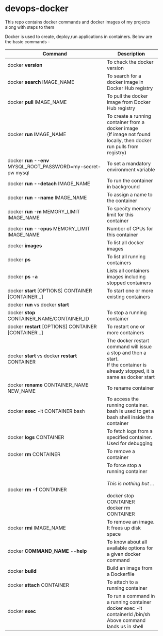 # devops-docker
This repo contains docker commands and docker images of my projects along with steps to them

Docker is used to create, deploy,run applications in containers.
Below are the basic commands -

| <b>Command</b>       | <b>Description</b>   |
| ------------- | ------------- |
| docker <b>version</b>  | To check the docker version  |
| docker <b>search</b> IMAGE_NAME  | To search for a docker image in Docker Hub registry  |
| docker <b>pull</b> IMAGE_NAME  | To pull the docker image from Docker Hub registry  |
| docker <b>run</b> IMAGE_NAME  | To create a running container from a docker image  <br>(If image not found locally, then docker run pulls from registry)|
| docker <b>run --env</b> MYSQL_ROOT_PASSWORD=my-secret-pw mysql  | To set a mandatory environment variable  |
| docker <b>run --detach</b> IMAGE_NAME  | To run the container in background  |
| docker <b>run --name</b> IMAGE_NAME  | To assign a name to the container  |
| docker <b>run -m</b> MEMORY_LIMIT IMAGE_NAME  | To specity memory limit for this container  |
| docker <b>run --cpus</b> MEMORY_LIMIT IMAGE_NAME  | Number of CPUs for this container  |
| docker <b>images</b>  | To list all docker images  |
| docker <b>ps</b>  | To list all running containers  |
| docker <b>ps -a</b>  | Lists all containers images including stopped containers  |
| docker <b>start</b> [OPTIONS] CONTAINER [CONTAINER...]  | To start one or more existing containers  |
| docker <b>run</b> vs docker <b>start</b> | | docker run creates a Container from the image and runs it. <br> docker start launches a container previously stopped
| docker <b>stop</b> CONTAINER_NAME/CONTAINER_ID  | To stop a running container  |
| docker <b>restart</b> [OPTIONS] CONTAINER [CONTAINER...]  | To restart one or more containers  |
| docker <b>start</b> vs docker <b>restart</b> CONTAINER  | The docker restart command will issue a stop and then a start. <br>If the container is already stopped, it is same as docker start  |
| docker <b>rename</b> CONTAINER_NAME NEW_NAME  | To rename container  |
| docker <b>exec</b> -it CONTAINER bash | To access the running container. <br> bash is used to get a bash shell inside the container   |
| docker <b>logs</b> CONTAINER | To fetch logs from a specified container. Used for debugging  |
| docker <b>rm</b> CONTAINER | To remove a container  |
| docker <b>rm -f</b> CONTAINER | To force stop a running container <br> <br> <i>This is nothing but ... </i> <br><br>docker stop CONTAINER <br> docker rm CONTAINER  |
| docker <b>rmi</b> IMAGE_NAME  | To remove an image. It frees up disk space  |
| docker <b>COMMAND_NAME --help</b>  | To know about all available options for a given docker command |
| docker <b>build</b>  | Build an image from a Dockerfile  |
| docker <b>attach</b> CONTAINER | To attach to a running container  |
| docker <b>exec</b>  | To run a command in a running container <br> docker exec -it containerId /bin/sh <br> Above command lands us in shell  |



